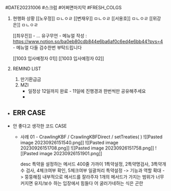 
#DATE20231006 #스크럼 #어쩌면마지막 #FRESH_COLGS

1. 현행화 상황
	[[노우정]]
		ㅁㄴㅇㄹ
	[[변재우]]
		ㅁㄴㅇㄹ
	 [[서용호]]
		ㅁㄴㅇㄹ
	 [[위강은]]
		ㅁㄴㅇㄹ
		
	[[최우진]] 
		- ... 유구무언
		- 메뉴얼 작성 : https://www.notion.so/ba0eb80cdb844e6ba6af0c6ed4e6bb44?pvs=4
		- 메뉴얼 다들 검수한번 부탁드립니다 
		
	[[1003 입사예정자 01]]
	[[1003 입사예정자 02]]

2. REMIND LIST
	1. 만기환급금
	2. MZI 
		- 일정상 12일까지 완료 - 11일에 진행경과 한번씩만 공유해주세요
		- 

- ERR CASE 
	- 

- 안 좋다고 생각한 코드 CASE
	- 사례 01 - CrawlingKBF / CrawlingKBFDirect / setTreaties( )
		![[Pasted image 20230926151540.png]]
		![[Pasted image 20230926151708.png]]
		![[Pasted image 20230926151758.png]]
		![[Pasted image 20230926151901.png]]
		
		desc
			특약을 설정하는 메서드 400줄 가까이
			1특약설정, 2특약명검사, 3특약개수 검사, 4체크여부 확인, 5체크여부 일괄처리
			특약설정 -> 기능과 역할 확대 -> 뚱뚱해짐
			내부적으로 메서드를 잘라주자
			1개의 메서드가 가지는 범위가 너무 커지면 유지/보수 하는 입장에서 힘들다
			어 굴러가네하는 식은  곤란 


